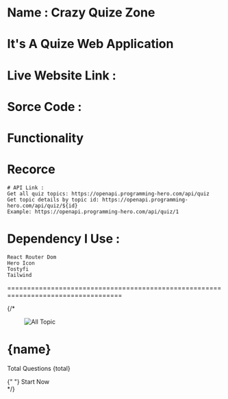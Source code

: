 # Name : Crazy Quize Zone

# It's A Quize Web Application

# Live Website Link :

# Sorce Code :

# Functionality

# Recorce

    # API Link :
    Get all quiz topics: https://openapi.programming-hero.com/api/quiz
    Get topic details by topic id: https://openapi.programming-hero.com/api/quiz/${id}
    Example: https://openapi.programming-hero.com/api/quiz/1

# Dependency I Use :
    React Router Dom 
    Hero Icon
    Tostyfi
    Tailwind
    
===================================================================================

{/* <div className="card md:w-96 sm:w-60 bg-base-300 shadow-xl">
<figure className="p-10">
  <img src={logo} alt="All Topic" />
</figure>
<div className="card-body">
  <h1 className="card-title text-3xl font-bold">{name}</h1>
  <p>
    <div className="badge badge-secondary p-3 text-[1rem] font-bold">
      Total Questions {total}
    </div>
  </p>
  <div className="card-actions justify-end">
    <Link to={`/quize/${id}`} className="btn btn-primary">
      {" "}
      Start Now
    </Link>
  </div>
</div>
</div> */}